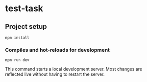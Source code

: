 # test-task

## Project setup

```
npm install
```

### Compiles and hot-reloads for development

```
npm run dev
```

This command starts a local development server. Most changes are reflected live without having to restart the server.
